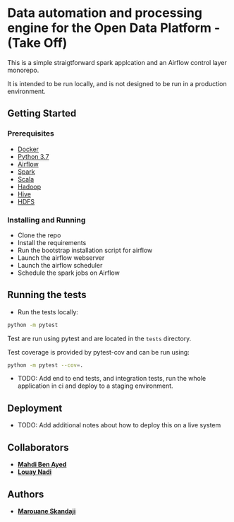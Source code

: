 # Data automation and processing engine for the Open Data Platform - (Take Off)

This is a simple straigtforward spark applcation and an Airflow control layer monorepo.

It is intended to be run locally, and is not designed to be run in a production environment.

## Getting Started

### Prerequisites

* [Docker](https://www.docker.com/)
* [Python 3.7](https://www.python.org/downloads/release/python-370/)
* [Airflow](https://airflow.apache.org/)
* [Spark](https://spark.apache.org/)
* [Scala](https://www.scala-lang.org/)
* [Hadoop](https://hadoop.apache.org/)
* [Hive](https://hive.apache.org/)
* [HDFS](https://hadoop.apache.org/docs/r1.2.1/hdfs_design.html)

### Installing and Running

* Clone the repo
* Install the requirements
* Run the bootstrap installation script for airflow
* Launch the airflow webserver
* Launch the airflow scheduler
* Schedule the spark jobs on Airflow

## Running the tests

* Run the tests locally:

```bash
python -m pytest
```

Test are run using pytest and are located in the `tests` directory.

Test coverage is provided by pytest-cov and can be run using:

```bash
python -m pytest --cov=.
```

* TODO: Add end to end tests, and integration tests, run the whole application
in ci and deploy to a staging environment.

## Deployment

* TODO: Add additional notes about how to deploy this on a live system

## Collaborators

* [**Mahdi Ben Ayed**](https://github.com/BenAyedMehdi)
* [**Louay Nadi**](https://github.com/louay321)

## Authors

* [**Marouane Skandaji**](https://github.com/marouenes)
